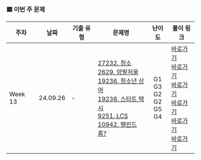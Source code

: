 ### 🟨 이번 주 문제

|    주차    | 날짜                                                         | 기출 유형           | 문제명                                                       | 난이도                                                       | 풀이 링크                       |
| ------- | ------------------------------------------------------------ | ------------------- | ------------------------------------------------------------ | :------------------------------------------------------------: | ------------------------------- |
| Week 13 | 24.09.26 |    - <br/>    | [27232. 청소](https://www.acmicpc.net/problem/27232)<br/> [2629. 양팔저울](https://www.acmicpc.net/problem/2629)<br/> [19236. 청소년 상어](https://www.acmicpc.net/problem/19236)<br/> [19238. 스타트 택시](https://www.acmicpc.net/problem/19238)<br/> [9251. LCS](https://www.acmicpc.net/problem/9251)<br/> [10942. 팰린드롬?](https://www.acmicpc.net/problem/10942)<br/>  | G1 <br/> G3 <br/> G2 <br/> G2 <br/> G5 <br/> G4 <br/>  | <a href="./BOJ27232_G1_청소">바로가기</a><br/> <a href="./BOJ2629_G3_양팔저울">바로가기</a><br/> <a href="./BOJ19236_G2_청소년상어">바로가기</a><br/> <a href="./BOJ19238_G2_스타트택시">바로가기</a><br/> <a href="./BOJ9251_G5_LCS">바로가기</a><br/> <a href="./BOJ10942_G4_팰린드롬?">바로가기</a><br/>  |
